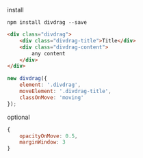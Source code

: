 install

`npm install divdrag --save`

```html
<div class="divdrag">
    <div class="divdrag-title">Title</div>
    <div class="divdrag-content">
        any content
    </div>
</div>
```


```javascript
new divdrag({
    element: '.divdrag', 
    moveElement: '.divdrag-title',
    classOnMove: 'moving'
});
```

optional
```javascript
{
    opacityOnMove: 0.5,
    marginWindow: 3
}
```


